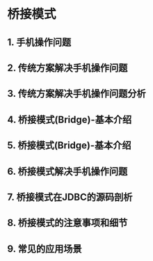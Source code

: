 # 桥接模式

## 1. 手机操作问题



## 2. 传统方案解决手机操作问题



## 3. 传统方案解决手机操作问题分析



## 4. 桥接模式(Bridge)-基本介绍



## 5. 桥接模式(Bridge)-基本介绍



## 6. 桥接模式解决手机操作问题



## 7. 桥接模式在JDBC的源码剖析



## 8. 桥接模式的注意事项和细节



## 9. 常见的应用场景